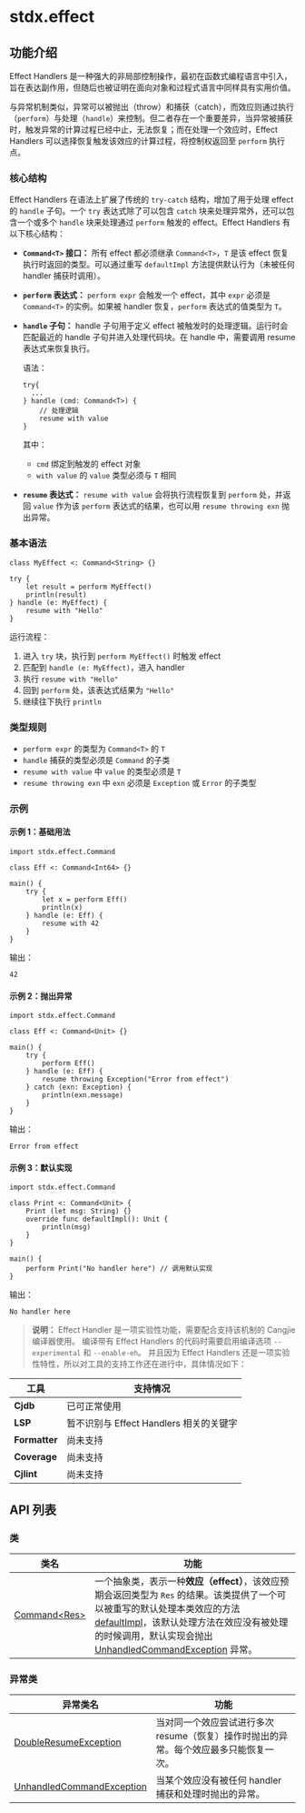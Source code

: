 # stdx.effect

## 功能介绍

Effect Handlers 是一种强大的非局部控制操作，最初在函数式编程语言中引入，旨在表达副作用，但随后也被证明在面向对象和过程式语言中同样具有实用价值。

与异常机制类似，异常可以被抛出（throw）和捕获（catch），而效应则通过执行（`perform`）与处理（`handle`）来控制。但二者存在一个重要差异，当异常被捕获时，触发异常的计算过程已经中止，无法恢复；而在处理一个效应时，Effect Handlers 可以选择恢复触发该效应的计算过程，将控制权返回至 `perform` 执行点。

### 核心结构

Effect Handlers 在语法上扩展了传统的 `try-catch` 结构，增加了用于处理 effect 的 `handle` 子句。一个 `try` 表达式除了可以包含 `catch` 块来处理异常外，还可以包含一个或多个 `handle` 块来处理通过 `perform` 触发的 effect。Effect Handlers 有以下核心结构：

- **`Command<T>` 接口：**
所有 effect 都必须继承 `Command<T>`，`T` 是该 effect 恢复执行时返回的类型。可以通过重写 `defaultImpl` 方法提供默认行为（未被任何 handler 捕获时调用）。

- **`perform` 表达式：**
`perform expr` 会触发一个 effect，其中 `expr` 必须是 `Command<T>` 的实例。如果被 handler 恢复，`perform` 表达式的值类型为 `T`。

- **`handle` 子句：**
handle 子句用于定义 effect 被触发时的处理逻辑。运行时会匹配最近的 handle 子句并进入处理代码块。在 handle 中，需要调用 resume 表达式来恢复执行。

    语法：

  ```cangjie
  try{
    ...  
  } handle (cmd: Command<T>) {
      // 处理逻辑
      resume with value
  }
  ```

  其中：

  - `cmd` 绑定到触发的 effect 对象
  - `with value` 的 `value` 类型必须与 `T` 相同

- **`resume` 表达式：**
`resume with value` 会将执行流程恢复到 `perform` 处，并返回 `value` 作为该 `perform` 表达式的结果，也可以用 `resume throwing exn` 抛出异常。

### 基本语法

```cangjie
class MyEffect <: Command<String> {}

try {
    let result = perform MyEffect()
    println(result)
} handle (e: MyEffect) {
    resume with "Hello"
}
```

运行流程：

1. 进入 `try` 块，执行到 `perform MyEffect()` 时触发 effect
2. 匹配到 `handle (e: MyEffect)`，进入 handler
3. 执行 `resume with "Hello"`
4. 回到 `perform` 处，该表达式结果为 `"Hello"`
5. 继续往下执行 `println`

### 类型规则

- `perform expr` 的类型为 `Command<T>` 的 `T`
- `handle` 捕获的类型必须是 `Command` 的子类
- `resume with value` 中 `value` 的类型必须是 `T`
- `resume throwing exn` 中 `exn` 必须是 `Exception` 或 `Error` 的子类型

### 示例

#### 示例 1：基础用法

```cangjie
import stdx.effect.Command

class Eff <: Command<Int64> {}

main() {
    try {
        let x = perform Eff()
        println(x)
    } handle (e: Eff) {
        resume with 42
    }
}
```

输出：

```
42
```

#### 示例 2：抛出异常

```cangjie
import stdx.effect.Command

class Eff <: Command<Unit> {}

main() {
    try {
        perform Eff()
    } handle (e: Eff) {
        resume throwing Exception("Error from effect")
    } catch (exn: Exception) {
        println(exn.message)
    }
}
```

输出：

```
Error from effect
```

#### 示例 3：默认实现

```cangjie
import stdx.effect.Command

class Print <: Command<Unit> {
    Print (let msg: String) {}
    override func defaultImpl(): Unit {
        println(msg)
    }
}

main() {
    perform Print("No handler here") // 调用默认实现
}
```

输出：

```
No handler here
```

> **说明：**
> Effect Handler 是一项实验性功能，需要配合支持该机制的 Cangjie 编译器使用。
> 编译带有 Effect Handlers 的代码时需要启用编译选项 `--experimental` 和 `--enable-eh`。
> 并且因为 Effect Handlers 还是一项实验性特性，所以对工具的支持工作还在进行中，具体情况如下：

| 工具              | 支持情况                            |
| --------------- | ------------------------------- |
| **Cjdb**        |  已可正常使用                        |
| **LSP**         |  暂不识别与 Effect Handlers 相关的关键字 |
| **Formatter**   |  尚未支持                          |
| **Coverage** |  尚未支持                          |
| **Cjlint**      |  尚未支持                          |


## API 列表

### 类

| 类名                   | 功能                                                     |
| ---------------------- | ------------------------------------------------------------ |
| [Command\<Res>](./effect_package_api/effect_package_classes.md#class-commandres)         | 一个抽象类，表示一种**效应（effect）**，该效应预期会返回类型为 `Res` 的结果。该类提供了一个可以被重写的默认处理本类效应的方法 [defaultImpl](./effect_package_api/effect_package_classes.md#func-defaultimpl)，该默认处理方法在效应没有被处理的时候调用，默认实现会抛出 [UnhandledCommandException](./effect_package_api/effect_package_exceptions.md#class-unhandledcommandexception) 异常。 |

### 异常类

| 异常类名                    | 功能                                                     |
| --------------------------- | ------------------------------------------------------------ |
| [DoubleResumeException](./effect_package_api/effect_package_exceptions.md#class-doubleresumeexception)     | 当对同一个效应尝试进行多次 resume（恢复）操作时抛出的异常。每个效应最多只能恢复一次。 |
| [UnhandledCommandException](./effect_package_api/effect_package_exceptions.md#class-unhandledcommandexception) | 当某个效应没有被任何 handler 捕获和处理时抛出的异常。        |